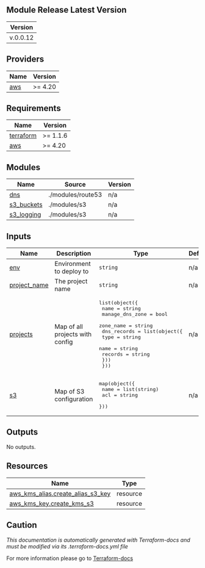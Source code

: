 <!-- BEGIN_TF_DOCS -->
## Module Release Latest Version
| Version |
|:-------:|
| v.0.0.12  |


## Providers

| Name | Version |
|------|---------|
| <a name="provider_aws"></a> [aws](#provider\_aws) | >= 4.20 |
## Requirements

| Name | Version |
|------|---------|
| <a name="requirement_terraform"></a> [terraform](#requirement\_terraform) | >= 1.1.6 |
| <a name="requirement_aws"></a> [aws](#requirement\_aws) | >= 4.20 |
## Modules

| Name | Source | Version |
|------|--------|---------|
| <a name="module_dns"></a> [dns](#module\_dns) | ./modules/route53 | n/a |
| <a name="module_s3_buckets"></a> [s3\_buckets](#module\_s3\_buckets) | ./modules/s3 | n/a |
| <a name="module_s3_logging"></a> [s3\_logging](#module\_s3\_logging) | ./modules/s3 | n/a |
## Inputs

| Name | Description | Type | Default | Required |
|------|-------------|------|---------|:--------:|
| <a name="input_env"></a> [env](#input\_env) | Environment to deploy to | `string` | n/a | yes |
| <a name="input_project_name"></a> [project\_name](#input\_project\_name) | The project name | `string` | n/a | yes |
| <a name="input_projects"></a> [projects](#input\_projects) | Map of all projects with config | <pre>list(object({<br>    name            = string<br>    manage_dns_zone = bool<br>    zone_name       = string<br>    dns_records = list(object({<br>      type    = string<br>      name    = string<br>      records = string<br>    }))<br>  }))</pre> | n/a | yes |
| <a name="input_s3"></a> [s3](#input\_s3) | Map of S3 configuration | <pre>map(object({<br>    name = list(string)<br>    acl  = string<br>  }))</pre> | n/a | yes |
## Outputs

No outputs.
## Resources

| Name | Type |
|------|------|
| [aws_kms_alias.create_alias_s3_key](https://registry.terraform.io/providers/hashicorp/aws/latest/docs/resources/kms_alias) | resource |
| [aws_kms_key.create_kms_s3](https://registry.terraform.io/providers/hashicorp/aws/latest/docs/resources/kms_key) | resource |

## Caution

*This documentation is automatically generated with Terraform-docs and must be modified via its .terraform-docs.yml file*

For more information please go to [Terraform-docs](https://terraform-docs.io)
<!-- END_TF_DOCS -->